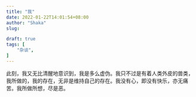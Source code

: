 ```yaml
---
title: "我"
date: 2022-01-22T14:01:54+08:00
author: "Shaka"
slug: 

draft: true
tags: [
    "杂谈",
]
---
```


此刻，我又无比清醒地意识到，我是多么虚伪。我只不过是有着人类外皮的兽类，我所做的，我的存在，无非是维持自己的存在。我没有心，即没有快乐，亦无痛苦。我所做所想，尽是恶。